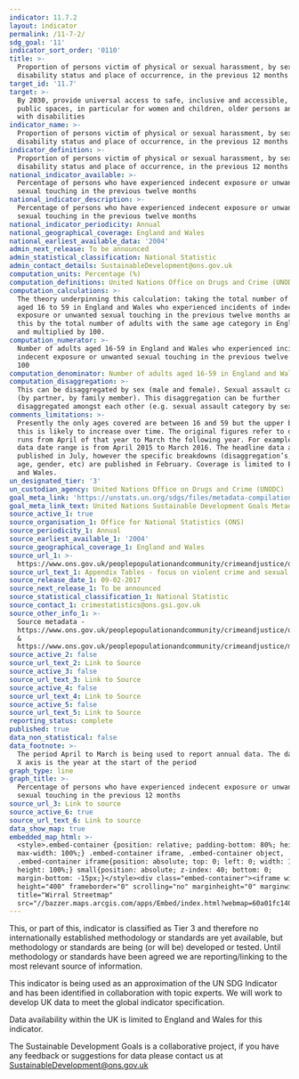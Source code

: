 ```yaml
---
indicator: 11.7.2
layout: indicator
permalink: /11-7-2/
sdg_goal: '11'
indicator_sort_order: '0110'
title: >-
  Proportion of persons victim of physical or sexual harassment, by sex, age,
  disability status and place of occurrence, in the previous 12 months
target_id: '11.7'
target: >-
  By 2030, provide universal access to safe, inclusive and accessible, green and
  public spaces, in particular for women and children, older persons and persons
  with disabilities
indicator_name: >-
  Proportion of persons victim of physical or sexual harassment, by sex, age,
  disability status and place of occurrence, in the previous 12 months
indicator_definition: >-
  Proportion of persons victim of physical or sexual harassment, by sex, age,
  disability status and place of occurrence, in the previous 12 months
national_indicator_available: >-
  Percentage of persons who have experienced indecent exposure or unwanted
  sexual touching in the previous twelve months
national_indicator_description: >-
  Percentage of persons who have experienced indecent exposure or unwanted
  sexual touching in the previous twelve months
national_indicator_periodicity: Annual
national_geographical_coverage: England and Wales
national_earliest_available_data: '2004'
admin_next_release: To be announced
admin_statistical_classification: National Statistic
admin_contact_details: SustainableDevelopment@ons.gov.uk
computation_units: Percentage (%)
computation_definitions: United Nations Office on Drugs and Crime (UNODC)
computation_calculations: >-
  The theory underpinning this calculation: taking the total number of adults
  aged 16 to 59 in England and Wales who experienced incidents of indecent
  exposure or unwanted sexual touching in the previous twelve months and divided
  this by the total number of adults with the same age category in England/Wales
  and multiplied by 100. 
computation_numerator: >-
  Number of adults aged 16-59 in England and Wales who experienced incidents of
  indecent exposure or unwanted sexual touching in the previous twelve months *
  100 
computation_denominator: Number of adults aged 16-59 in England and Wales
computation_disaggregation: >-
  This can be disaggregated by sex (male and female). Sexual assault category
  (by partner, by family member). This disaggregation can be further
  disaggregated amongst each other (e.g. sexual assault category by sex). 
comments_limitations: >-
  Presently the only ages covered are between 16 and 59 but the upper bound of
  this is likely to increase over time. The original figures refer to data that
  runs from April of that year to March the following year. For example 2015
  data date range is from April 2015 to March 2016. The headline data are
  published in July, however the specific breakdowns (disaggregation’s, i.e.
  age, gender, etc) are published in February. Coverage is limited to England
  and Wales. 
un_designated_tier: '3'
un_custodian_agency: United Nations Office on Drugs and Crime (UNODC)
goal_meta_link: 'https://unstats.un.org/sdgs/files/metadata-compilation/Metadata-Goal-11.pdf'
goal_meta_link_text: United Nations Sustainable Development Goals Metadata (PDF 4.0 MB)
source_active_1: true
source_organisation_1: Office for National Statistics (ONS)
source_periodicity_1: Annual
source_earliest_available_1: '2004'
source_geographical_coverage_1: England and Wales
source_url_1: >-
  https://www.ons.gov.uk/peoplepopulationandcommunity/crimeandjustice/datasets/appendixtablesfocusonviolentcrimeandsexualoffences
source_url_text_1: Appendix Tables - focus on violent crime and sexual offences
source_release_date_1: 09-02-2017
source_next_release_1: To be announced
source_statistical_classification_1: National Statistic
source_contact_1: crimestatistics@ons.gsi.gov.uk
source_other_info_1: >-
  Source metadata -
  https://www.ons.gov.uk/peoplepopulationandcommunity/crimeandjustice/qmis/crimeandjusticeqmi
  &
  https://www.ons.gov.uk/peoplepopulationandcommunity/crimeandjustice/methodologies/crimeandjusticemethodology
source_active_2: false
source_url_text_2: Link to Source
source_active_3: false
source_url_text_3: Link to Source
source_active_4: false
source_url_text_4: Link to Source
source_active_5: false
source_url_text_5: Link to Source
reporting_status: complete
published: true
data_non_statistical: false
data_footnote: >-
  The period April to March is being used to report annual data. The date on the
  X axis is the year at the start of the period
graph_type: line
graph_title: >-
  Percentage of persons who have experienced indecent exposure or unwanted
  sexual touching in the previous 12 months
source_url_3: Link to source
source_active_6: true
source_url_text_6: Link to source
data_show_map: true
embedded_map_html: >-
  <style>.embed-container {position: relative; padding-bottom: 80%; height: 0;
  max-width: 100%;} .embed-container iframe, .embed-container object,
  .embed-container iframe{position: absolute; top: 0; left: 0; width: 100%;
  height: 100%;} small{position: absolute; z-index: 40; bottom: 0;
  margin-bottom: -15px;}</style><div class="embed-container"><iframe width="500"
  height="400" frameborder="0" scrolling="no" marginheight="0" marginwidth="0"
  title="Wirral Streetmap"
  src="//bazzer.maps.arcgis.com/apps/Embed/index.html?webmap=60a01fc140ab4b178f46a617769e159f&extent=-3.2271,53.3028,-2.8481,53.4494&zoom=true&previewImage=false&scale=false&disable_scroll=true&theme=light"></iframe></div>
---
```

This, or part of this, indicator is classified as Tier 3 and therefore no internationally established methodology or standards are yet available, but methodology or standards are being (or will be) developed or tested. Until methodology or standards have been agreed we are reporting/linking to the most relevant source of information.

This indicator is being used as an approximation of the UN SDG Indicator and has been identified in collaboration with topic experts. We will work to develop UK data to meet the global indicator specification.
  
Data availability within the UK is limited to England and Wales for this indicator.
  
The Sustainable Development Goals is a collaborative project, if you have any feedback or suggestions for data please contact us at <SustainableDevelopment@ons.gov.uk>
